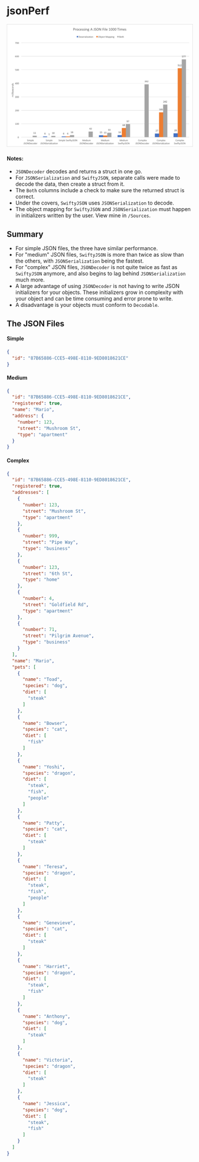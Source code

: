 # jsonPerf

![perf graph](https://github.com/quanvo87/jsonPerf/blob/master/jsonPerf.png)

#### Notes:
* `JSONDecoder` decodes and returns a struct in one go.
* For `JSONSerialization` and `SwiftyJSON`, separate calls were made to decode the data, then create a struct from it.
* The `Both` columns include a check to make sure the returned struct is correct.
* Under the covers, `SwiftyJSON` uses `JSONSerialization` to decode.
* The object mapping for `SwiftyJSON` and `JSONSerialization` must happen in initializers written by the user. View mine in `/Sources`.

## Summary
* For simple JSON files, the three have similar performance.
* For "medium" JSON files, `SwiftyJSON` is more than twice as slow than the others, with `JSONSerialization` being the fastest.
* For "complex" JSON files, `JSONDecoder` is not quite twice as fast as `SwiftyJSON` anymore, and also begins to lag behind `JSONSerialization` much more.
* A large advantage of using `JSONDecoder` is not having to write JSON initializers for your objects. These initializers grow in complexity with your object and can be time consuming and error prone to write.
* A disadvantage is your objects must conform to `Decodable`.

## The JSON Files

#### Simple
```json
{
  "id": "87B65886-CCE5-498E-8110-9ED8018621CE"
}
```

#### Medium
```json
{
  "id": "87B65886-CCE5-498E-8110-9ED8018621CE",
  "registered": true,
  "name": "Mario",
  "address": {
    "number": 123,
    "street": "Mushroom St",
    "type": "apartment"
  }
}
```

#### Complex
```json
{
  "id": "87B65886-CCE5-498E-8110-9ED8018621CE",
  "registered": true,
  "addresses": [
    {
      "number": 123,
      "street": "Mushroom St",
      "type": "apartment"
    },
    {
      "number": 999,
      "street": "Pipe Way",
      "type": "business"
    },
    {
      "number": 123,
      "street": "6th St",
      "type": "home"
    },
    {
      "number": 4,
      "street": "Goldfield Rd",
      "type": "apartment"
    },
    {
      "number": 71,
      "street": "Pilgrim Avenue",
      "type": "business"
    }
  ],
  "name": "Mario",
  "pets": [
    {
      "name": "Toad",
      "species": "dog",
      "diet": [
        "steak"
      ]
    },
    {
      "name": "Bowser",
      "species": "cat",
      "diet": [
        "fish"
      ]
    },
    {
      "name": "Yoshi",
      "species": "dragon",
      "diet": [
        "steak",
        "fish",
        "people"
      ]
    },
    {
      "name": "Patty",
      "species": "cat",
      "diet": [
        "steak"
      ]
    },
    {
      "name": "Teresa",
      "species": "dragon",
      "diet": [
        "steak",
        "fish",
        "people"
      ]
    },
    {
      "name": "Genevieve",
      "species": "cat",
      "diet": [
        "steak"
      ]
    },
    {
      "name": "Harriet",
      "species": "dragon",
      "diet": [
        "steak",
        "fish"
      ]
    },
    {
      "name": "Anthony",
      "species": "dog",
      "diet": [
        "steak"
      ]
    },
    {
      "name": "Victoria",
      "species": "dragon",
      "diet": [
        "steak"
      ]
    },
    {
      "name": "Jessica",
      "species": "dog",
      "diet": [
        "steak",
        "fish"
      ]
    }
  ]
}
```
